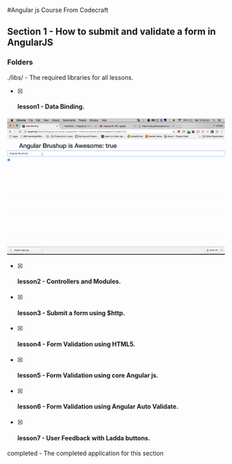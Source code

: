 #Angular js Course From Codecraft

## Section 1 - How to submit and validate a form in AngularJS

### Folders

./libs/ - The required libraries for all lessons.

- [x] #### lesson1 - Data Binding.

![screencast](lesson1/lesson1.gif)

- [x] #### lesson2 - Controllers and Modules.
- [x] #### lesson3 - Submit a form using $http.
- [x] #### lesson4 - Form Validation using HTML5.
- [x] #### lesson5 - Form Validation using core Angular js.
- [x] #### lesson6 - Form Validation using Angular Auto Validate.
- [x] #### lesson7 - User Feedback with Ladda buttons.

completed - The completed application for this section
